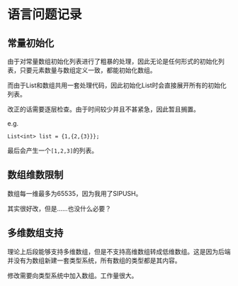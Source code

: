 # 语言问题记录

## 常量初始化
由于对常量数组初始化列表进行了粗暴的处理，因此无论是任何形式的初始化列表，只要元素数量与数组定义一致，都能初始化数组。

而由于List和数组共用一套处理代码，因此初始化List时会直接展开所有的初始化列表。

改正的话需要逐层检查。由于时间较少并且不甚紧急，因此暂且搁置。

e.g.
```
List<int> list = {1,{2,{3}}};
```
最后会产生一个`[1,2,3]`的列表。

## 数组维数限制
数组每一维最多为65535，因为我用了SIPUSH。

其实很好改，但是……也没什么必要？

## 多维数组支持
理论上后段能够支持多维数组，但是不支持高维数组转成低维数组。这是因为后端并没有为数组新建一套类型系统，所有数组的类型都是其内容。

修改需要向类型系统中加入数组。工作量很大。

